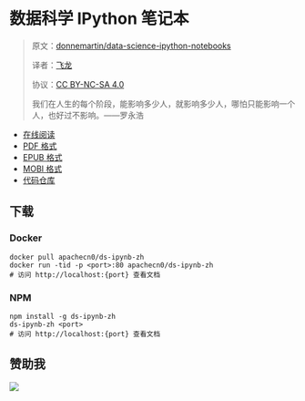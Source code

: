 # 数据科学 IPython 笔记本

> 原文：[donnemartin/data-science-ipython-notebooks](https://github.com/donnemartin/data-science-ipython-notebooks)
> 
> 译者：[飞龙](https://github.com/wizardforcel)
> 
> 协议：[CC BY-NC-SA 4.0](http://creativecommons.org/licenses/by-nc-sa/4.0/)
> 
> 我们在人生的每个阶段，能影响多少人，就影响多少人，哪怕只能影响一个人，也好过不影响。——罗永浩

<!-- break -->

+ [在线阅读](https://ds-ipynb.apachecn.org)
+ [PDF 格式](https://www.gitbook.com/download/pdf/book/wizardforcel/ds-ipynb)
+ [EPUB 格式](https://www.gitbook.com/download/epub/book/wizardforcel/ds-ipynb)
+ [MOBI 格式](https://www.gitbook.com/download/mobi/book/wizardforcel/ds-ipynb)
+ [代码仓库](https://github.com/apachecn/ds-ipynb-zh)

## 下载

### Docker

```
docker pull apachecn0/ds-ipynb-zh
docker run -tid -p <port>:80 apachecn0/ds-ipynb-zh
# 访问 http://localhost:{port} 查看文档
```

### NPM

```
npm install -g ds-ipynb-zh
ds-ipynb-zh <port>
# 访问 http://localhost:{port} 查看文档
```

## 赞助我

![](http://ww1.sinaimg.cn/large/841aea59ly1fx0qnvulnjj2074074747.jpg)